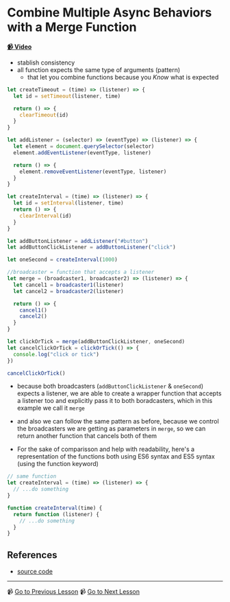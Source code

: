 # Combine Multiple Async Behaviors with a Merge Function

**[📹 Video](https://egghead.io/lessons/egghead-combine-multiple-async-behaviors-with-a-merge-function-9197a499)**

- stablish consistency
- all function expects the same type of arguments (pattern)
  - that let you combine functions because you _Know_ what is expected

```javascript
let createTimeout = (time) => (listener) => {
  let id = setTimeout(listener, time)

  return () => {
    clearTimeout(id)
  }
}

let addListener = (selector) => (eventType) => (listener) => {
  let element = document.querySelector(selector)
  element.addEventListener(eventType, listener)

  return () => {
    element.removeEventListener(eventType, listener)
  }
}

let createInterval = (time) => (listener) => {
  let id = setInterval(listener, time)
  return () => {
    clearInterval(id)
  }
}

let addButtonListener = addListener("#button")
let addButtonClickListener = addButtonListener("click")

let oneSecond = createInterval(1000)

//broadcaster = function that accepts a listener
let merge = (broadcaster1, broadcaster2) => (listener) => {
  let cancel1 = broadcaster1(listener)
  let cancel2 = broadcaster2(listener)

  return () => {
    cancel1()
    cancel2()
  }
}

let clickOrTick = merge(addButtonClickListener, oneSecond)
let cancelClickOrTick = clickOrTick(() => {
  console.log("click or tick")
})

cancelClickOrTick()
```

- because both broadcasters (`addButtonClickListener` & `oneSecond`) expects a listener, we are able to create a wrapper function that accepts a listener too and explicitly pass it to both boradcasters, which in this example we call it `merge`
- and also we can follow the same pattern as before, because we control the broadcasters we are getting as parameters in `merge`, so we can return another function that cancels both of them

- For the sake of comparisson and help with readability, here's a representation of the functions both using ES6 syntax and ES5 syntax (using the function keyword)

```js
// same function
let createInterval = (time) => (listener) => {
  // ...do something
}

function createInterval(time) {
  return function (listener) {
    // ...do something
  }
}
```

## References

- [source code](https://github.com/johnlindquist/crafting-functions/blob/merge/src/index.js)

---

📹 [Go to Previous Lesson](https://egghead.io/lessons/egghead-create-a-utility-function-to-control-setinterval)
📹 [Go to Next Lesson](https://egghead.io/lessons/egghead-use-lodash-curry-when-functions-return-functions)
